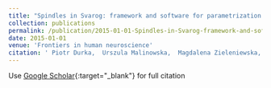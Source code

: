 ```yaml
---
title: "Spindles in Svarog: framework and software for parametrization of EEG transients"
collection: publications
permalink: /publication/2015-01-01-Spindles-in-Svarog-framework-and-software-for-parametrization-of-EEG-transients
date: 2015-01-01
venue: 'Frontiers in human neuroscience'
citation: ' Piotr Durka,  Urszula Malinowska,  Magdalena Zieleniewska,  Christian O&apos;Reilly,  Piotr R{\&apos;o}{\.z}a{\&apos;n}ski,  Jaros{\l}aw {\.Z}ygierewicz, &quot;Spindles in Svarog: framework and software for parametrization of EEG transients.&quot; Frontiers in human neuroscience, 2015.'
---
```

Use [Google Scholar](https://scholar.google.com/scholar?q=Spindles+in+Svarog:+framework+and+software+for+parametrization+of+EEG+transients){:target="_blank"} for full citation